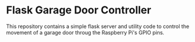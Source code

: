 # Flask Garage Door Controller
This repository contains a simple flask server and utility code to control the movement of a garage door throug the Raspberry Pi's GPIO pins.